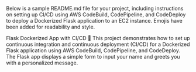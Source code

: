 
Below is a sample README.md file for your project, including instructions on setting up CI/CD using AWS CodeBuild, CodePipeline, and CodeDeploy to deploy a Dockerized Flask application to an EC2 instance. Emojis have been added for readability and style.

Flask Dockerized App with CI/CD 🐳
This project demonstrates how to set up continuous integration and continuous deployment (CI/CD) for a Dockerized Flask application using AWS CodeBuild, CodePipeline, and CodeDeploy. The Flask app displays a simple form to input your name and greets you with a personalized message.
